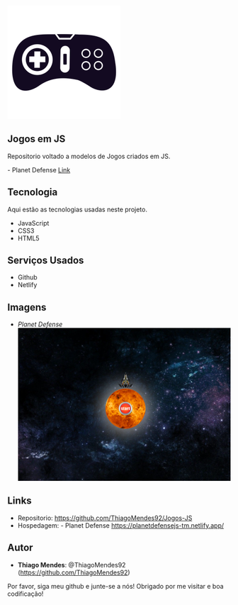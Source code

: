 
![Logo of the project](https://github.com/ThiagoMendes92/Jogos-JS/blob/main/img/jogo.png)
 
## Jogos em JS

<p>Repositorio voltado a modelos de Jogos criados em JS.</p>
<p>- Planet Defense <a href="https://planetdefensejs-tm.netlify.app/" target="_blank"> Link </a></p>
 
 
## Tecnologia 
 
Aqui estão as tecnologias usadas neste projeto.
 
* JavaScript
* CSS3
* HTML5
 
 
## Serviços Usados
 
* Github
* Netlify
 
 

## Imagens
 
 * *Planet Defense*
![Home](https://github.com/ThiagoMendes92/Jogos-JS/blob/main/img/tela1.png)
 
 

## Links
 
  - Repositorio: https://github.com/ThiagoMendes92/Jogos-JS
  - Hospedagem: - Planet Defense https://planetdefensejs-tm.netlify.app/
 
 

## Autor
 
* **Thiago Mendes**: @ThiagoMendes92 (https://github.com/ThiagoMendes92)
 
 
Por favor, siga meu github e junte-se a nós!
Obrigado por me visitar e boa codificação!